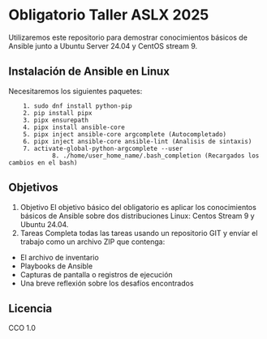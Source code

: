 # Obligatorio Taller ASLX 2025

Utilizaremos este repositorio para demostrar conocimientos básicos de Ansible junto a Ubuntu Server 24.04 y CentOS stream 9.

## Instalación de Ansible en Linux

Necesitaremos los siguientes paquetes:

		1. sudo dnf install python-pip
		2. pip install pipx
		3. pipx ensurepath
		4. pipx install ansible-core
		5. pipx inject ansible-core argcomplete (Autocompletado)
		6. pipx inject ansible-core ansible-lint (Analisis de sintaxis)
		7. activate-global-python-argcomplete --user
                8. ./home/user_home_name/.bash_completion (Recargados los cambios en el bash)

## Objetivos

1. Objetivo
El objetivo básico del obligatorio es aplicar los conocimientos básicos de Ansible sobre dos
distribuciones Linux: Centos Stream 9 y Ubuntu 24.04.
2. Tareas
Completa todas las tareas usando un repositorio GIT y envíar el trabajo como un archivo
ZIP que contenga:


- El archivo de inventario
- Playbooks de Ansible
- Capturas de pantalla o registros de ejecución
- Una breve reflexión sobre los desafíos encontrados


## Licencia

CCO 1.0

